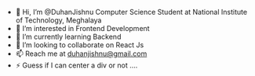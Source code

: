 - 👋 Hi, I’m @DuhanJishnu Computer Science Student at National Institute of Technology, Meghalaya
- 👀 I’m interested in Frontend Development
- 🌱 I’m currently learning Backend
- 💞️ I’m looking to collaborate on React Js
- 📫 Reach me at duhanjishnu@gmail.com
- ⚡ Guess if I can center a div or not ....

<!---
DuhanJishnu/DuhanJishnu is a ✨ special ✨ repository because its `README.md` (this file) appears on your GitHub profile.
You can click the Preview link to take a look at your changes.
--->
